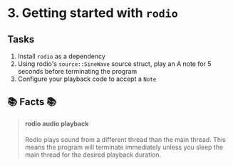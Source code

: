 # 3. Getting started with `rodio`

## Tasks
1. Install `rodio` as a dependency
2. Using rodio's `source::SineWave` source struct, play an A note for 5 seconds before terminating the program
3. Configure your playback code to accept a `Note`


## 📚 Facts 📚
> #### rodio audio playback
> Rodio plays sound from a different thread than the main thread. This means the program will terminate immediately unless you sleep the main thread for the desired playback duration.